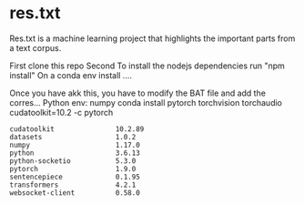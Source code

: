 # res.txt
Res.txt is a machine learning project that highlights the important parts from a text corpus.

First clone this repo
Second To install the nodejs dependencies run "npm install"
On a conda env install ....

Once you have akk this, you have to modify the BAT file and add the corres...
Python env:
    numpy
    conda install pytorch torchvision torchaudio cudatoolkit=10.2 -c pytorch

    cudatoolkit               10.2.89
    datasets                  1.0.2
    numpy                     1.17.0
    python                    3.6.13
    python-socketio           5.3.0
    pytorch                   1.9.0
    sentencepiece             0.1.95
    transformers              4.2.1
    websocket-client          0.58.0